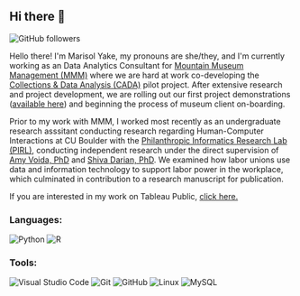 ## Hi there 👋

<!--
**marikit-yake/marikit-yake** is a ✨ _special_ ✨ repository because its `README.md` (this file) appears on your GitHub profile.

Here are some ideas to get you started:

- 🔭 I’m currently working on ...
- 🌱 I’m currently learning ...
- 👯 I’m looking to collaborate on ...
- 🤔 I’m looking for help with ...
- 💬 Ask me about ...
- 📫 How to reach me: ...
- 😄 Pronouns: ...
- ⚡ Fun fact: ...
-->

<!-- # 🛠️ 🚧 Work in Progress 🚧 🛠️ -->
![GitHub followers](https://img.shields.io/github/followers/marisol-yake?style=social)<br>
<!-- ![GitHub stars](https://img.shields.io/github/stars/marikit-yake?style=social) -->

<!-- Intro, Skills and Interests -->
<!-- Hello and welcome to my Github profile! My name is Marikit Yake and I'm working on writing this intro. -->
Hello there! I'm Marisol Yake, my pronouns are she/they, and I'm currently working as an Data Analytics Consultant for [Mountain Museum Management (MMM)](https://www.museum-mgmt.com/) where we are hard at work co-developing the [Collections & Data Analysis (CADA)](https://www.museum-mgmt.com/cada) pilot project. After extensive research and project development, we are rolling out our first project demonstrations ([available here](https://github.com/marisol-yake/MMM-museum-analytics)) and beginning the process of museum client on-boarding.

Prior to my work with MMM, I worked most recently as an undergraduate research asssitant conducting research regarding Human-Computer Interactions at CU Boulder with the [Philanthropic Informatics Research Lab (PIRL)](https://amy.voida.com/research-group/), conducting independent research under the direct supervision of [Amy Voida, PhD](https://amy.voida.com/) and [Shiva Darian, PhD](https://smdarian.github.io/). We examined how labor unions use data and information technology to support labor power in the workplace, which culminated in contribution to a research manuscript for publication. 

If you are interested in my work on Tableau Public, [click here.](https://public.tableau.com/app/profile/marikit.yake)

<!-- Badges (languages, etc) Code: Python, SQL, HTML -->
### Languages:
![Python](https://img.shields.io/badge/python-3670A0?style=for-the-badge&logo=python&logoColor=ffdd54)
![R](https://img.shields.io/badge/r-%23276DC3.svg?style=for-the-badge&logo=r&logoColor=white)

<!-- Tools: VSCode, Github, Git, Tableau, Figma, Canva -->
### Tools:
![Visual Studio Code](https://img.shields.io/badge/Visual%20Studio%20Code-0078d7.svg?style=for-the-badge&logo=visual-studio-code&logoColor=white)
![Git](https://img.shields.io/badge/git-%23F05033.svg?style=for-the-badge&logo=git&logoColor=white)
![GitHub](https://img.shields.io/badge/github-%23121011.svg?style=for-the-badge&logo=github&logoColor=white)
![Linux](https://img.shields.io/badge/Linux-FCC624?style=for-the-badge&logo=linux&logoColor=black)
![MySQL](https://img.shields.io/badge/mysql-%2300f.svg?style=for-the-badge&logo=mysql&logoColor=white)

<!-- Github Stats -->
<!-- [![Marikit's GitHub stats](https://github-readme-stats.vercel.app/api?username=marikit-yake&count_private=true)](https://github.com/marikit-yake/github-readme-stats) -->

<!-- ### Blog Posts -->
<!-- BLOG-POST-LIST:START -->
<!-- BLOG-POST-LIST:END -->

<!-- Current Projects -->
<!-- Contact Info, email or social media -->
